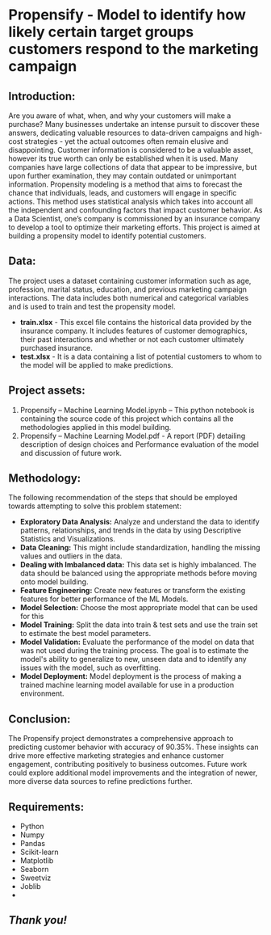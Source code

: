 # Propensify - Model to identify how likely certain target groups customers respond to the marketing campaign
## Introduction:

Are you aware of what, when, and why your customers will make a purchase? Many businesses undertake an intense pursuit to discover these answers, dedicating valuable resources to data-driven campaigns and high-cost strategies - yet the actual outcomes often remain elusive and disappointing.
Customer information is considered to be a valuable asset, however its true worth can only be established when it is used. Many companies have large collections of data that appear to be impressive, but upon further examination, they may contain outdated or unimportant information. 
Propensity modeling is a method that aims to forecast the chance that individuals, leads, and customers will engage in specific actions. This method uses statistical analysis which takes into account all the independent and confounding factors that impact customer behavior.
As a Data Scientist, one’s company is commissioned by an insurance company to develop a tool to optimize their marketing efforts.
This project is aimed at building a propensity model to identify potential customers.

## Data:

The project uses a dataset containing customer information such as age, profession, marital status, education, and previous marketing campaign interactions. The data includes both numerical and categorical variables and is used to train and test the propensity model.
- **train.xlsx** - This excel file contains the historical data provided by the insurance company. It includes features of customer demographics, their past interactions and whether or not each customer ultimately purchased insurance. 
- **test.xlsx** - It is a data containing a list of potential customers to whom to the model will be applied to make predictions. 

## Project assets:

1.	Propensify – Machine Learning Model.ipynb – This python notebook is containing the source code of this project which contains all the methodologies applied in this model building.
2.	Propensify – Machine Learning Model.pdf - A report (PDF) detailing description of design choices and Performance evaluation of the model and discussion of future work.

## Methodology:

The following recommendation of the steps that should be employed towards attempting to solve this problem statement: 
-	**Exploratory Data Analysis:** Analyze and understand the data to identify patterns, relationships, and trends in the data by using Descriptive Statistics and Visualizations. 
-	**Data Cleaning:** This might include standardization, handling the missing values and outliers in the data. 
-	**Dealing with Imbalanced data:** This data set is highly imbalanced. The data should be balanced using the appropriate methods before moving onto model building.
-	**Feature Engineering:** Create new features or transform the existing features for better performance of the ML Models. 
-	**Model Selection:** Choose the most appropriate model that can be used for this 
-	**Model Training:** Split the data into train & test sets and use the train set to estimate the best model parameters. 
-	**Model Validation:** Evaluate the performance of the model on data that was not used during the training process. The goal is to estimate the model's ability to generalize to new, unseen data and to identify any issues with the model, such as overfitting. 
-	**Model Deployment:** Model deployment is the process of making a trained machine learning model available for use in a production environment.

## Conclusion:

The Propensify project demonstrates a comprehensive approach to predicting customer behavior with accuracy of 90.35%. These insights can drive more effective marketing strategies and enhance customer engagement, contributing positively to business outcomes. Future work could explore additional model improvements and the integration of newer, more diverse data sources to refine predictions further.

## Requirements:

-	Python
-	Numpy
-	Pandas
-	Scikit-learn
-	Matplotlib
-	Seaborn
-	Sweetviz
-	Joblib
-	

## *Thank you!*


